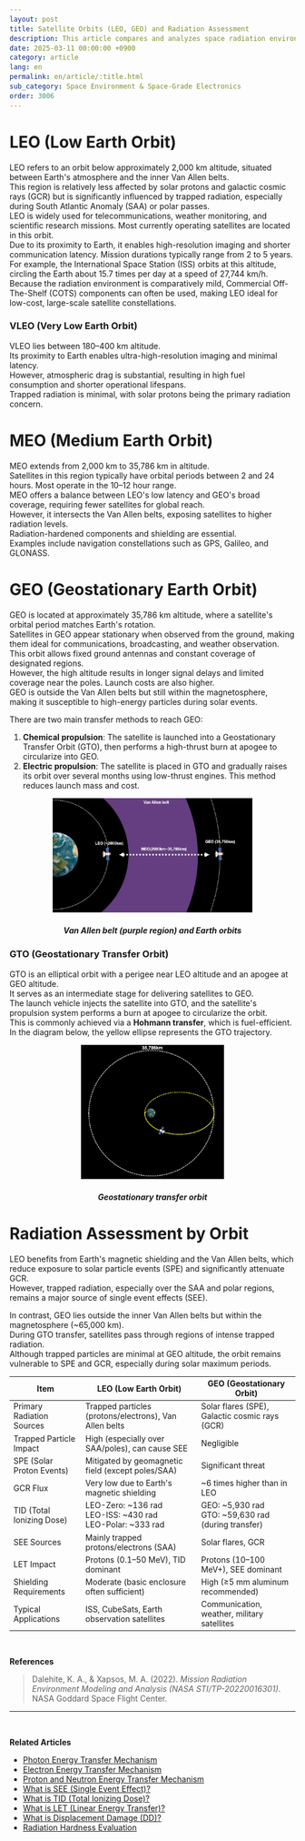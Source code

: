 ```yaml
---
layout: post
title: Satellite Orbits (LEO, GEO) and Radiation Assessment
description: This article compares and analyzes space radiation environments and radiation hardness evaluation criteria (TID, SEE, GCR, SPE, etc.) for various orbits such as LEO, GEO, and GTO. It also provides a detailed explanation of dominant radiation sources per orbit and the necessity of shielding.
date: 2025-03-11 00:00:00 +0900
category: article
lang: en
permalink: en/article/:title.html
sub_category: Space Environment & Space-Grade Electronics
order: 3006
---
```


# LEO (Low Earth Orbit)

LEO refers to an orbit below approximately 2,000 km altitude, situated between Earth's atmosphere and the inner Van Allen belts.  
This region is relatively less affected by solar protons and galactic cosmic rays (GCR) but is significantly influenced by trapped radiation, especially during South Atlantic Anomaly (SAA) or polar passes.  
LEO is widely used for telecommunications, weather monitoring, and scientific research missions. Most currently operating satellites are located in this orbit.  
Due to its proximity to Earth, it enables high-resolution imaging and shorter communication latency. Mission durations typically range from 2 to 5 years.  
For example, the International Space Station (ISS) orbits at this altitude, circling the Earth about 15.7 times per day at a speed of 27,744 km/h.  
Because the radiation environment is comparatively mild, Commercial Off-The-Shelf (COTS) components can often be used, making LEO ideal for low-cost, large-scale satellite constellations.

### VLEO (Very Low Earth Orbit)

VLEO lies between 180–400 km altitude.  
Its proximity to Earth enables ultra-high-resolution imaging and minimal latency.  
However, atmospheric drag is substantial, resulting in high fuel consumption and shorter operational lifespans.  
Trapped radiation is minimal, with solar protons being the primary radiation concern.

# MEO (Medium Earth Orbit)

MEO extends from 2,000 km to 35,786 km in altitude.  
Satellites in this region typically have orbital periods between 2 and 24 hours. Most operate in the 10–12 hour range.  
MEO offers a balance between LEO's low latency and GEO's broad coverage, requiring fewer satellites for global reach.  
However, it intersects the Van Allen belts, exposing satellites to higher radiation levels.  
Radiation-hardened components and shielding are essential.  
Examples include navigation constellations such as GPS, Galileo, and GLONASS.

# GEO (Geostationary Earth Orbit)

GEO is located at approximately 35,786 km altitude, where a satellite's orbital period matches Earth's rotation.  
Satellites in GEO appear stationary when observed from the ground, making them ideal for communications, broadcasting, and weather observation.  
This orbit allows fixed ground antennas and constant coverage of designated regions.  
However, the high altitude results in longer signal delays and limited coverage near the poles. Launch costs are also higher.  
GEO is outside the Van Allen belts but still within the magnetosphere, making it susceptible to high-energy particles during solar events.

There are two main transfer methods to reach GEO:

1. **Chemical propulsion**: The satellite is launched into a Geostationary Transfer Orbit (GTO), then performs a high-thrust burn at apogee to circularize into GEO.
2. **Electric propulsion**: The satellite is placed in GTO and gradually raises its orbit over several months using low-thrust engines. This method reduces launch mass and cost.

<p align="center"> 
  <img src="/assets/Articles/leogeo.webp" alt="Van Allen belt (purple region) and Earth orbits" style="width: 70%;">
</p>
<div align="center">
  <h5>Van Allen belt (purple region) and Earth orbits</h5>
</div>

### GTO (Geostationary Transfer Orbit)

GTO is an elliptical orbit with a perigee near LEO altitude and an apogee at GEO altitude.  
It serves as an intermediate stage for delivering satellites to GEO.  
The launch vehicle injects the satellite into GTO, and the satellite's propulsion system performs a burn at apogee to circularize the orbit.  
This is commonly achieved via a **Hohmann transfer**, which is fuel-efficient.  
In the diagram below, the yellow ellipse represents the GTO trajectory.

<p align="center"> 
  <img src="/assets/Articles/gto.webp" alt="Geostationary transfer orbit" style="width: 50%;">
</p>
<div align="center">
  <h5>Geostationary transfer orbit</h5>
</div>

# Radiation Assessment by Orbit

LEO benefits from Earth's magnetic shielding and the Van Allen belts, which reduce exposure to solar particle events (SPE) and significantly attenuate GCR.  
However, trapped radiation, especially over the SAA and polar regions, remains a major source of single event effects (SEE).  

In contrast, GEO lies outside the inner Van Allen belts but within the magnetosphere (~65,000 km).  
During GTO transfer, satellites pass through regions of intense trapped radiation.  
Although trapped particles are minimal at GEO altitude, the orbit remains vulnerable to SPE and GCR, especially during solar maximum periods.

<div align="center">

| Item                             | LEO (Low Earth Orbit)                                                  | GEO (Geostationary Orbit)                                 |
|----------------------------------|------------------------------------------------------------------------|-----------------------------------------------------------|
| Primary Radiation Sources        | Trapped particles (protons/electrons), Van Allen belts                | Solar flares (SPE), Galactic cosmic rays (GCR)           |
| Trapped Particle Impact          | High (especially over SAA/poles), can cause SEE                       | Negligible                                                |
| SPE (Solar Proton Events)        | Mitigated by geomagnetic field (except poles/SAA)                     | Significant threat                                        |
| GCR Flux                         | Very low due to Earth's magnetic shielding                            | ~6 times higher than in LEO                               |
| TID (Total Ionizing Dose)        | LEO-Zero: ~136 rad<br>LEO-ISS: ~430 rad<br>LEO-Polar: ~333 rad        | GEO: ~5,930 rad<br>GTO: ~59,630 rad (during transfer)     |
| SEE Sources                      | Mainly trapped protons/electrons (SAA)                                | Solar flares, GCR                                         |
| LET Impact                       | Protons (0.1–50 MeV), TID dominant                                    | Protons (10–100 MeV+), SEE dominant                       |
| Shielding Requirements           | Moderate (basic enclosure often sufficient)                           | High (≥5 mm aluminum recommended)                         |
| Typical Applications             | ISS, CubeSats, Earth observation satellites                           | Communication, weather, military satellites               |

</div>

<br>

**References**  
>Dalehite, K. A., & Xapsos, M. A. (2022). *Mission Radiation Environment Modeling and Analysis (NASA STI/TP-20220016301)*. NASA Goddard Space Flight Center.

---

<br>

**Related Articles**  
- [Photon Energy Transfer Mechanism](/en/article/21.photons.html)  
- [Electron Energy Transfer Mechanism](/en/article/22.electrons.html)  
- [Proton and Neutron Energy Transfer Mechanism](/en/article/23.Nucleons.html)  
- [What is SEE (Single Event Effect)?](/en/article/1.-SEE.html)  
- [What is TID (Total Ionizing Dose)?](/en/article/7.TID.html)  
- [What is LET (Linear Energy Transfer)?](/en/article/6.LET.html)  
- [What is Displacement Damage (DD)?](/en/article/18.DD.html)  
- [Radiation Hardness Evaluation](/en/article/3.방사선-내성-평가.html)
